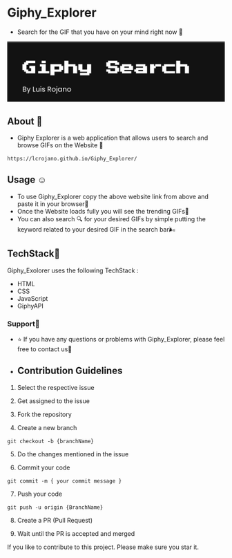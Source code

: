  # Giphy_Explorer
 - Search for the GIF that you have on your mind right now 💌
 

 
 ![Giphy_Explorer](./assets/images/giphy.jpg)
 ## About 🙇
 - Giphy Explorer is a web application that allows users to search and browse GIFs on the Website 🎯
```
https://lcrojano.github.io/Giphy_Explorer/
```
## Usage ☺️
- To use Giphy_Explorer copy the above website link from above and paste it in your browser🎫
- Once the Website loads fully you will see the trending GIFs🤩
- You can also search 🔍 for your desired GIFs by simple putting the keyword related to your desired GIF in the search bar🌬️
## TechStack👑
Giphy_Exolorer uses the following TechStack :
- HTML
- CSS
- JavaScript
- GiphyAPI
### Support🐅

- ⭐ If you have any questions or problems with Giphy_Explorer, please feel free to contact us🍫

- ## Contribution Guidelines

1. Select the respective issue

2. Get assigned to the issue

3. Fork the repository

4. Create a new branch
```
git checkout -b {branchName}
```
5. Do the changes mentioned in the issue

6. Commit your code
```
git commit -m { your commit message }
```

7. Push your code
```
git push -u origin {BranchName}
```

8. Create a PR (Pull Request)

9. Wait until the PR is accepted and merged

If you like to contribute to this project. Please make sure you star it.
